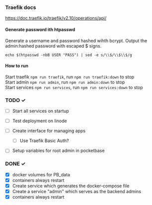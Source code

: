 ### Traefik docs
https://doc.traefik.io/traefik/v2.10/operations/api/


#### Generate password ith htpasswd
Generate a username and password hashed wihth bcrypt. Output the admin:hashed password with escaped $ signs.

`echo $(htpasswd -nbB USER "PASS") | sed -e s/\\$/\\$\\$/g`

#### How to run

Start traefik `npm run traefik`, run `npm run traefik:down` to stop  
Start admin `npm run admin`, run `npm run admin:down` to stop  
Start services `npm run services`, run `npm run services:down` to stop


### TODO ✓
- [ ] Start all services on startup  
- [ ] Test deployment on linode
- [ ] Create interface for managing apps
    - [ ] Use Traefik Basic Auth?
- [ ] Setup variables for root admin in pocketbase




### DONE ✓
- [x] docker volumes for PB_data  
- [x] containers always restart  
- [x] Create service which generates the docker-compose file
- [x] Create a service "admin" which serves as the backend admins
- [x] containers always restart  
